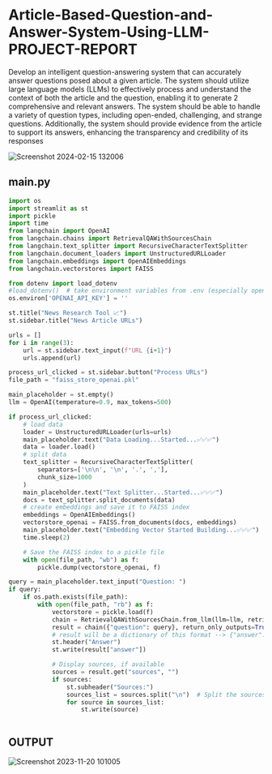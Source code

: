 # Article-Based-Question-and-Answer-System-Using-LLM-PROJECT-REPORT
Develop an intelligent question-answering system that can accurately answer questions posed 
about a given article. The system should utilize large language models (LLMs) to effectively 
process and understand the context of both the article and the question, enabling it to generate 
2
comprehensive and relevant answers. The system should be able to handle a variety of question 
types, including open-ended, challenging, and strange questions. Additionally, the system 
should provide evidence from the article to support its answers, enhancing the transparency and 
credibility of its responses

![Screenshot 2024-02-15 132006](https://github.com/Ganesh517/Article-Based-Question-and-Answer-System-Using-LLM-PROJECT-REPORT/assets/75235006/25788bc2-601a-4552-a5ae-9ef9ebaff2d8)

## main.py
```python
import os
import streamlit as st
import pickle
import time
from langchain import OpenAI
from langchain.chains import RetrievalQAWithSourcesChain
from langchain.text_splitter import RecursiveCharacterTextSplitter
from langchain.document_loaders import UnstructuredURLLoader
from langchain.embeddings import OpenAIEmbeddings
from langchain.vectorstores import FAISS

from dotenv import load_dotenv
#load_dotenv()  # take environment variables from .env (especially openai api key)
os.environ['OPENAI_API_KEY'] = ''

st.title("News Research Tool 📈")
st.sidebar.title("News Article URLs")

urls = []
for i in range(3):
    url = st.sidebar.text_input(f"URL {i+1}")
    urls.append(url)

process_url_clicked = st.sidebar.button("Process URLs")
file_path = "faiss_store_openai.pkl"

main_placeholder = st.empty()
llm = OpenAI(temperature=0.9, max_tokens=500)

if process_url_clicked:
    # load data
    loader = UnstructuredURLLoader(urls=urls)
    main_placeholder.text("Data Loading...Started...✅✅✅")
    data = loader.load()
    # split data
    text_splitter = RecursiveCharacterTextSplitter(
        separators=['\n\n', '\n', '.', ','],
        chunk_size=1000
    )
    main_placeholder.text("Text Splitter...Started...✅✅✅")
    docs = text_splitter.split_documents(data)
    # create embeddings and save it to FAISS index
    embeddings = OpenAIEmbeddings()
    vectorstore_openai = FAISS.from_documents(docs, embeddings)
    main_placeholder.text("Embedding Vector Started Building...✅✅✅")
    time.sleep(2)

    # Save the FAISS index to a pickle file
    with open(file_path, "wb") as f:
        pickle.dump(vectorstore_openai, f)

query = main_placeholder.text_input("Question: ")
if query:
    if os.path.exists(file_path):
        with open(file_path, "rb") as f:
            vectorstore = pickle.load(f)
            chain = RetrievalQAWithSourcesChain.from_llm(llm=llm, retriever=vectorstore.as_retriever())
            result = chain({"question": query}, return_only_outputs=True)
            # result will be a dictionary of this format --> {"answer": "", "sources": [] }
            st.header("Answer")
            st.write(result["answer"])

            # Display sources, if available
            sources = result.get("sources", "")
            if sources:
                st.subheader("Sources:")
                sources_list = sources.split("\n")  # Split the sources by newline
                for source in sources_list:
                    st.write(source)



```

## OUTPUT

![Screenshot 2023-11-20 101005](https://github.com/Ganesh517/Article-Based-Question-and-Answer-System-Using-LLM-PROJECT-REPORT/assets/75235006/dae21022-b0e5-4a49-9bab-006d2b4e1e40)

